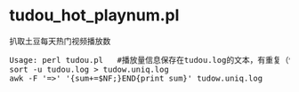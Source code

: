 tudou_hot_playnum.pl
====================

扒取土豆每天热门视频播放数

<pre>
Usage: perl tudou.pl   #播放量信息保存在tudou.log的文本，有重复（懒得过滤了）
sort -u tudou.log > tudow.uniq.log
awk -F '=>' '{sum+=$NF;}END{print sum}' tudow.uniq.log
</pre>
